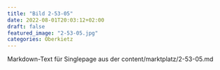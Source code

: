 ```yaml
---
title: "Bild 2-53-05"
date: 2022-08-01T20:03:12+02:00
draft: false
featured_image: "2-53-05.jpg"
categories: Oberkietz
---
```



Markdown-Text für Singlepage aus der content/marktplatz/2-53-05.md